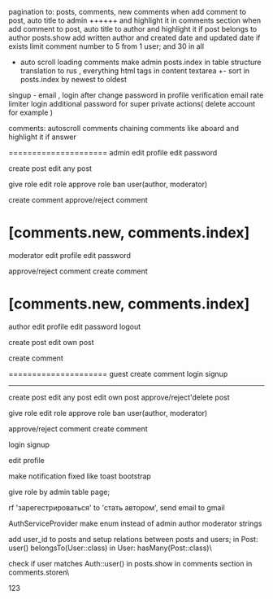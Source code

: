 pagination to: posts, comments, new comments
when add comment to post, auto title to admin ++++++ and highlight it in comments section
when add comment to post, auto title to author and highlight it if post belongs to author
posts.show  add written author and created date and updated date if exists
limit comment number to 5 from 1 user; and 30 in all
* auto scroll loading comments
make admin posts.index in table structure
translation to rus , everything
html tags in content textarea +-
sort in posts.index by newest to oldest

singup - email , login after
change password in profile
verification email
rate limiter login
additional password for super private actions( delete account for example )

comments:
autoscroll comments
chaining comments like aboard and highlight it if answer

=====================
admin
edit profile
edit password

create post
edit any post

give role
edit role
approve role
ban user(author, moderator)

create comment
approve/reject comment

[comments.new, comments.index]
=====================
moderator
edit profile
edit password

approve/reject comment
create comment

[comments.new, comments.index]
=====================
author 
edit profile
edit password
logout

create post
edit own post

create comment

=====================
guest
create comment
login
signup
________________________________
create post
edit any post
edit own post
approve/reject'delete post

give role
edit role
approve role
ban user(author, moderator)

approve/reject comment
create comment

login
signup

edit profile

make notification fixed like toast bootstrap

give role by admin table page;

rf 'зарегестрироваться' to 'стать автором', send email to gmail 

AuthServiceProvider make enum instead of admin author moderator strings

add user_id to posts and setup relations between posts and users; in Post: user() belongsTo(User::class) in User: hasMany(Post::class)\


check if user matches Auth::user() in posts.show in comments section in comments.storen\

123